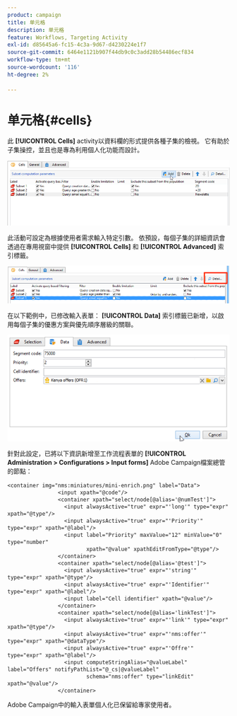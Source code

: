 ```yaml
---
product: campaign
title: 单元格
description: 单元格
feature: Workflows, Targeting Activity
exl-id: d85645a6-fc15-4c3a-9d67-d4230224e1f7
source-git-commit: 6464e1121b907f44db9c0c3add28b54486ecf834
workflow-type: tm+mt
source-wordcount: '116'
ht-degree: 2%

---
```


# 单元格{#cells}

此 **[!UICONTROL Cells]** activity以資料欄的形式提供各種子集的檢視。 它有助於子集操控，並且也是專為利用個人化功能而設計。

![](assets/wf_split_cells.png)

此活動可設定為根據使用者需求輸入特定引數。 依預設，每個子集的詳細資訊會透過在專用視窗中提供 **[!UICONTROL Cells]** 和 **[!UICONTROL Advanced]** 索引標籤。

![](assets/wf_split_cells_with_customization.png)

在以下範例中，已修改輸入表單： **[!UICONTROL Data]** 索引標籤已新增，以啟用每個子集的優惠方案與優先順序層級的關聯。

![](assets/cells-activity-sample.png)

針對此設定，已將以下資訊新增至工作流程表單的 **[!UICONTROL Administration > Configurations > Input forms]** Adobe Campaign檔案總管的節點：

```
<container img="nms:miniatures/mini-enrich.png" label="Data">
                <input xpath="@code"/>
                <container xpath="select/node[@alias='@numTest']">
                  <input alwaysActive="true" expr="'long'" type="expr" xpath="@type"/>
                  <input alwaysActive="true" expr="'Priority'" type="expr" xpath="@label"/>
                  <input label="Priority" maxValue="12" minValue="0" type="number"
                         xpath="@value" xpathEditFromType="@type"/>
                </container>
                <container xpath="select/node[@alias='@test']">
                  <input alwaysActive="true" expr="'string'" type="expr" xpath="@type"/>
                  <input alwaysActive="true" expr="'Identifier'" type="expr" xpath="@label"/>
                  <input label="Cell identifier" xpath="@value"/>
                </container>
                <container xpath="select/node[@alias='linkTest']">
                  <input alwaysActive="true" expr="'link'" type="expr" xpath="@type"/>
                  <input alwaysActive="true" expr="'nms:offer'" type="expr" xpath="@dataType"/>
                  <input alwaysActive="true" expr="'Offre'" type="expr" xpath="@label"/>
                  <input computeStringAlias="@valueLabel" label="Offers" notifyPathList="@_cs|@valueLabel"
                         schema="nms:offer" type="linkEdit" xpath="@value"/>
                </container>
```

Adobe Campaign中的輸入表單個人化已保留給專家使用者。